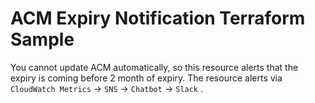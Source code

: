 # ACM Expiry Notification Terraform Sample

You cannot update ACM automatically, so this resource alerts that the expiry is coming before 2 month of expiry.
The resource alerts via `CloudWatch Metrics` -> `SNS` -> `Chatbot` -> `Slack` .
